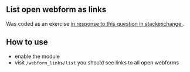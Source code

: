 ## List open webform as links

Was coded as an exercise [in response to this question in stackexchange ](https://drupal.stackexchange.com/questions/278649/get-paths-of-all-open-webforms).

## How to use
- enable the module
- visit `/webform_links/list` you should see links to all open webforms
